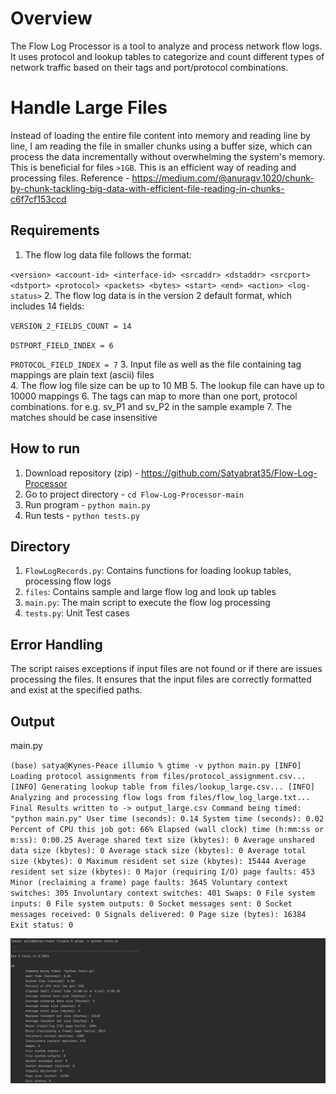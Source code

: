 # Overview
The Flow Log Processor is a tool to analyze and process network flow logs. It
uses protocol and lookup tables to categorize and count different types of network 
traffic based on their tags and port/protocol combinations.

# Handle Large Files
Instead of loading the entire file content into memory and reading
line by line, I am reading the file in smaller chunks using a buffer size, which
can process the data incrementally without overwhelming the system's memory.
This is beneficial for files `>1GB`. This is an efficient way of reading and processing files.
Reference - https://medium.com/@anuragv.1020/chunk-by-chunk-tackling-big-data-with-efficient-file-reading-in-chunks-c6f7cf153ccd

## Requirements 
1. The flow log data file follows the format:

`<version> <account-id> <interface-id> <srcaddr> <dstaddr> <srcport> <dstport> <protocol> <packets> <bytes> <start> <end> <action> <log-status>`
2. The flow log data is in the version 2 default format, which includes 14 fields:

`VERSION_2_FIELDS_COUNT = 14`

`DSTPORT_FIELD_INDEX = 6`

`PROTOCOL_FIELD_INDEX = 7`
3. Input file as well as the file containing tag mappings are plain text (ascii) files  
4. The flow log file size can be up to 10 MB 
5. The lookup file can have up to 10000 mappings 
6. The tags can map to more than one port, protocol combinations.  for e.g. sv_P1 and sv_P2 in the sample example
7. The matches should be case insensitive 

## How to run
1. Download repository (zip) - https://github.com/Satyabrat35/Flow-Log-Processor
2. Go to project directory - `cd Flow-Log-Processor-main`
3. Run program - `python main.py`
4. Run tests - `python tests.py`

## Directory
1. `FlowLogRecords.py`: Contains functions for loading lookup tables, processing flow logs
2. `files`: Contains sample and large flow log and look up tables
3. `main.py`: The main script to execute the flow log processing
4. `tests.py`: Unit Test cases

## Error Handling
The script raises exceptions if input files are not found or if there are issues processing the files.
It ensures that the input files are correctly formatted and exist at the specified paths.

## Output
main.py

`(base) satya@Kynes-Peace illumio % gtime -v python main.py
[INFO] Loading protocol assignments from files/protocol_assignment.csv...
[INFO] Generating lookup table from files/lookup_large.csv...
[INFO] Analyzing and processing flow logs from files/flow_log_large.txt...
Final Results written to -> output_large.csv
        Command being timed: "python main.py"
        User time (seconds): 0.14
        System time (seconds): 0.02
        Percent of CPU this job got: 66%
        Elapsed (wall clock) time (h:mm:ss or m:ss): 0:00.25
        Average shared text size (kbytes): 0
        Average unshared data size (kbytes): 0
        Average stack size (kbytes): 0
        Average total size (kbytes): 0
        Maximum resident set size (kbytes): 15444
        Average resident set size (kbytes): 0
        Major (requiring I/O) page faults: 453
        Minor (reclaiming a frame) page faults: 3645
        Voluntary context switches: 305
        Involuntary context switches: 401
        Swaps: 0
        File system inputs: 0
        File system outputs: 0
        Socket messages sent: 0
        Socket messages received: 0
        Signals delivered: 0
        Page size (bytes): 16384
        Exit status: 0
`

![test_py.jpg](img/test_py.jpg)